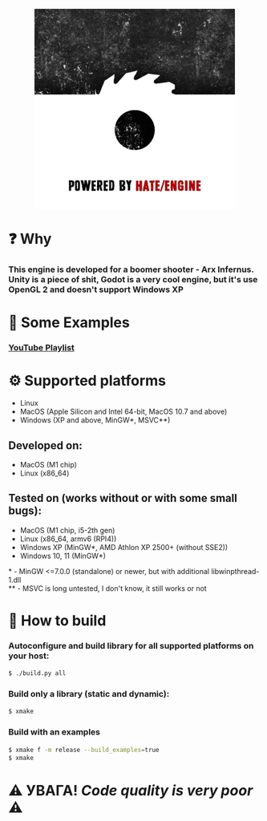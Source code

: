 <!-- ![logo](readme_res/logo.png =100x) -->
<!-- <img src="readme_res/logo.png" alt="drawing" width="400" style="display: block; margin: 0 auto"/> -->
<p align="center">
    <img src="readme_res/logo.png" alt="drawing" width="400" style="display: block; margin: 0 auto"/>
</p>

# :question: Why

### This engine is developed for a boomer shooter - Arx Infernus. <br /> Unity is a piece of shit, Godot is a very cool engine, but it's use OpenGL 2 and doesn't support Windows XP


# :eyes: Some Examples

### [YouTube Playlist](https://www.youtube.com/playlist?list=PLcj730HQ_3uWg2s6zLx-olq6rEzHnq53T)


# :gear: Supported platforms

- Linux 
- MacOS (Apple Silicon and Intel 64-bit, MacOS 10.7 and above)
- Windows (XP and above, MinGW\*, MSVC\*\*)

## Developed on:
- MacOS (M1 chip)
- Linux (x86_64)

## Tested on (works without or with some small bugs):
- MacOS (M1 chip, i5-2th gen)
- Linux (x86_64, armv6 (RPI4))
- Windows XP (MinGW*, AMD Athlon XP 2500+ (without SSE2))
- Windows 10, 11 (MinGW*)


\* - MinGW <=7.0.0 (standalone) or newer, but with additional libwinpthread-1.dll \
\*\* - MSVC is long untested, I don't know, it still works or not


# :hammer: How to build
### Autoconfigure and build library for all supported platforms on your host:
```sh
$ ./build.py all
```

### Build only а library (static and dynamic): 
```sh
$ xmake
```

### Build with аn examples
```sh
$ xmake f -m release --build_examples=true
$ xmake
```


# :warning: УВАГА! *Code quality is very poor* :warning: